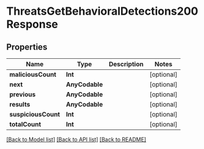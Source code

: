 # ThreatsGetBehavioralDetections200Response

## Properties
Name | Type | Description | Notes
------------ | ------------- | ------------- | -------------
**maliciousCount** | **Int** |  | [optional] 
**next** | **AnyCodable** |  | [optional] 
**previous** | **AnyCodable** |  | [optional] 
**results** | **AnyCodable** |  | [optional] 
**suspiciousCount** | **Int** |  | [optional] 
**totalCount** | **Int** |  | [optional] 

[[Back to Model list]](../README.md#documentation-for-models) [[Back to API list]](../README.md#documentation-for-api-endpoints) [[Back to README]](../README.md)


